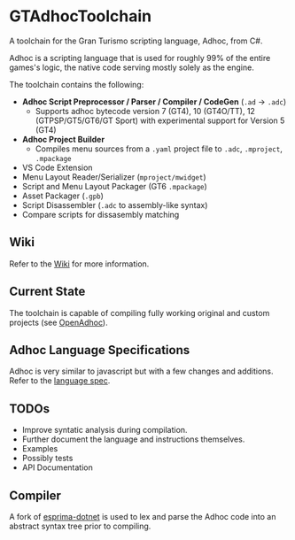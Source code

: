 # GTAdhocToolchain
A toolchain for the Gran Turismo scripting language, Adhoc, from C#. 

Adhoc is a scripting language that is used for roughly 99% of the entire games's logic, the native code serving mostly solely as the engine.

The toolchain contains the following:
* **Adhoc Script Preprocessor / Parser / Compiler / CodeGen** (`.ad` -> `.adc`) 
  * Supports adhoc bytecode version 7 (GT4), 10 (GT4O/TT), 12 (GTPSP/GT5/GT6/GT Sport) with experimental support for Version 5 (GT4)
* **Adhoc Project Builder**
  * Compiles menu sources from a `.yaml` project file to `.adc`, `.mproject`, `.mpackage`
* VS Code Extension
* Menu Layout Reader/Serializer (`mproject/mwidget`)
* Script and Menu Layout Packager (GT6 `.mpackage`)
* Asset Packager (`.gpb`)
* Script Disassembler (`.adc` to assembly-like syntax)
* Compare scripts for dissasembly matching

## Wiki
Refer to the [Wiki](https://github.com/Nenkai/GTAdhocToolchain/wiki) for more information.

## Current State
The toolchain is capable of compiling fully working original and custom projects (see [OpenAdhoc](https://github.com/Nenkai/OpenAdhoc)).

## Adhoc Language Specifications
Adhoc is very similar to javascript but with a few changes and additions. Refer to the [language spec](LANGUAGE_SPECIFICATION.md).

## TODOs
* Improve syntatic analysis during compilation.
* Further document the language and instructions themselves.
* Examples
* Possibly tests
* API Documentation

## Compiler
A fork of [esprima-dotnet](https://github.com/Nenkai/esprima-dotnet) is used to lex and parse the Adhoc code into an abstract syntax tree prior to compiling.

